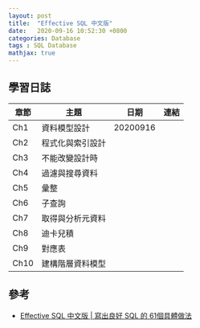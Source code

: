```yaml
---
layout: post
title:  "Effective SQL 中文版"
date:   2020-09-16 10:52:30 +0800
categories: Database
tags : SQL Database
mathjax: true
---
```


## 學習日誌

| 章節 | 主題 |日期| 連結 |
| -------- | -------- | -------- | -------- |
| Ch1 | 資料模型設計| 20200916 ||
| Ch2 | 程式化與索引設計|||
| Ch3 | 不能改變設計時|||
| Ch4 | 過濾與搜尋資料|||
| Ch5 | 彙整|||
| Ch6 | 子查詢|||
| Ch7 | 取得與分析元資料|||
| Ch8 | 迪卡兒積|||
| Ch9 | 對應表|||
| Ch10 | 建構階層資料模型|||

## 參考

* [Effective SQL 中文版 | 寫出良好 SQL 的 61個具體做法](https://www.tenlong.com.tw/products/9789864764358)